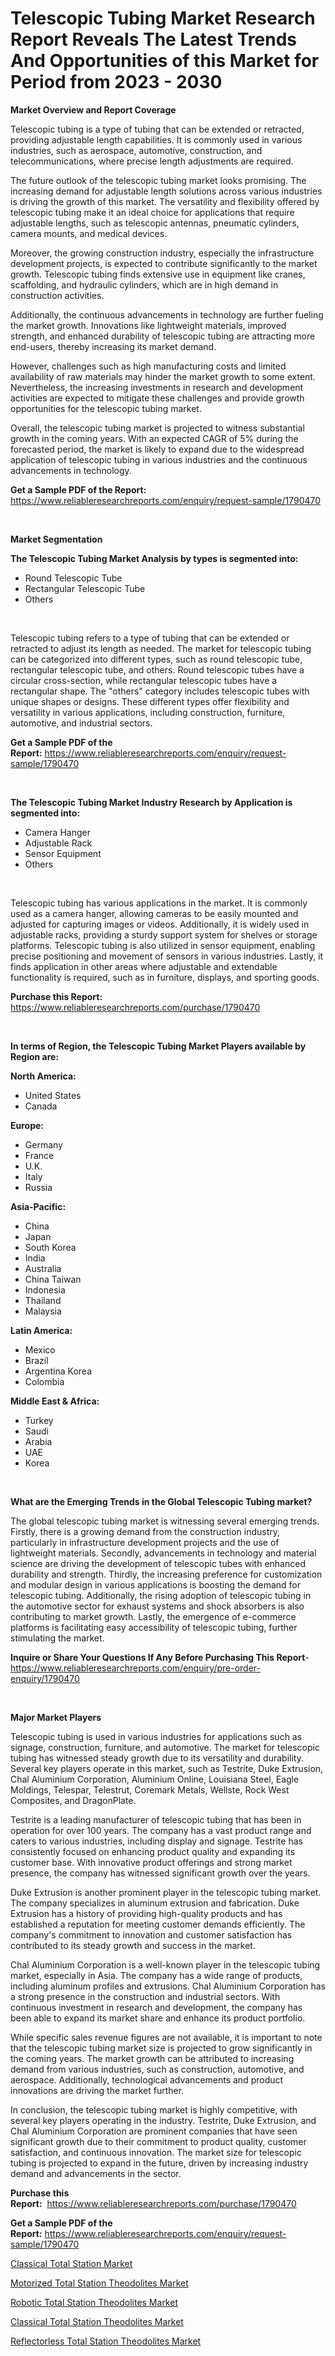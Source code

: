 <p><h1>Telescopic Tubing Market Research Report Reveals The Latest Trends And Opportunities of this Market for Period from 2023 - 2030</h1></p><p><strong>Market Overview and Report Coverage</strong></p>
<p><p>Telescopic tubing is a type of tubing that can be extended or retracted, providing adjustable length capabilities. It is commonly used in various industries, such as aerospace, automotive, construction, and telecommunications, where precise length adjustments are required.</p><p>The future outlook of the telescopic tubing market looks promising. The increasing demand for adjustable length solutions across various industries is driving the growth of this market. The versatility and flexibility offered by telescopic tubing make it an ideal choice for applications that require adjustable lengths, such as telescopic antennas, pneumatic cylinders, camera mounts, and medical devices.</p><p>Moreover, the growing construction industry, especially the infrastructure development projects, is expected to contribute significantly to the market growth. Telescopic tubing finds extensive use in equipment like cranes, scaffolding, and hydraulic cylinders, which are in high demand in construction activities.</p><p>Additionally, the continuous advancements in technology are further fueling the market growth. Innovations like lightweight materials, improved strength, and enhanced durability of telescopic tubing are attracting more end-users, thereby increasing its market demand.</p><p>However, challenges such as high manufacturing costs and limited availability of raw materials may hinder the market growth to some extent. Nevertheless, the increasing investments in research and development activities are expected to mitigate these challenges and provide growth opportunities for the telescopic tubing market.</p><p>Overall, the telescopic tubing market is projected to witness substantial growth in the coming years. With an expected CAGR of 5% during the forecasted period, the market is likely to expand due to the widespread application of telescopic tubing in various industries and the continuous advancements in technology.</p></p>
<p><strong>Get a Sample PDF of the Report:</strong> <a href="https://www.reliableresearchreports.com/enquiry/request-sample/1790470">https://www.reliableresearchreports.com/enquiry/request-sample/1790470</a></p>
<p>&nbsp;</p>
<p><strong>Market Segmentation</strong></p>
<p><strong>The Telescopic Tubing Market Analysis by types is segmented into:</strong></p>
<p><ul><li>Round Telescopic Tube</li><li>Rectangular Telescopic Tube</li><li>Others</li></ul></p>
<p>&nbsp;</p>
<p><p>Telescopic tubing refers to a type of tubing that can be extended or retracted to adjust its length as needed. The market for telescopic tubing can be categorized into different types, such as round telescopic tube, rectangular telescopic tube, and others. Round telescopic tubes have a circular cross-section, while rectangular telescopic tubes have a rectangular shape. The "others" category includes telescopic tubes with unique shapes or designs. These different types offer flexibility and versatility in various applications, including construction, furniture, automotive, and industrial sectors.</p></p>
<p><strong>Get a Sample PDF of the Report:</strong>&nbsp;<a href="https://www.reliableresearchreports.com/enquiry/request-sample/1790470">https://www.reliableresearchreports.com/enquiry/request-sample/1790470</a></p>
<p>&nbsp;</p>
<p><strong>The Telescopic Tubing Market Industry Research by Application is segmented into:</strong></p>
<p><ul><li>Camera Hanger</li><li>Adjustable Rack</li><li>Sensor Equipment</li><li>Others</li></ul></p>
<p>&nbsp;</p>
<p><p>Telescopic tubing has various applications in the market. It is commonly used as a camera hanger, allowing cameras to be easily mounted and adjusted for capturing images or videos. Additionally, it is widely used in adjustable racks, providing a sturdy support system for shelves or storage platforms. Telescopic tubing is also utilized in sensor equipment, enabling precise positioning and movement of sensors in various industries. Lastly, it finds application in other areas where adjustable and extendable functionality is required, such as in furniture, displays, and sporting goods.</p></p>
<p><strong>Purchase this Report:</strong>&nbsp; <a href="https://www.reliableresearchreports.com/purchase/1790470">https://www.reliableresearchreports.com/purchase/1790470</a></p>
<p>&nbsp;</p>
<p><strong>In terms of Region, the Telescopic Tubing Market Players available by Region are:</strong></p>
<p>
    <p> <strong> North America: </strong>
        <ul>
            <li>United States</li>
            <li>Canada</li>
        </ul>
        </p> 
    <p> <strong> Europe: </strong>
        <ul>
            <li>Germany</li>
            <li>France</li>
            <li>U.K.</li>
            <li>Italy</li>
            <li>Russia</li>
        </ul>
        </p> 
    <p> <strong> Asia-Pacific: </strong>
        <ul>
            <li>China</li>
            <li>Japan</li>
            <li>South Korea</li>
            <li>India</li>
            <li>Australia</li>
            <li>China Taiwan</li>
            <li>Indonesia</li>
            <li>Thailand</li>
            <li>Malaysia</li>
        </ul>
        </p> 
    <p> <strong> Latin America: </strong>
        <ul>
            <li>Mexico</li>
            <li>Brazil</li>
            <li>Argentina Korea</li>
            <li>Colombia</li>
        </ul>
        </p> 
    <p> <strong> Middle East & Africa: </strong>
        <ul>
            <li>Turkey</li>
            <li>Saudi</li>
            <li>Arabia</li>
            <li>UAE</li>
            <li>Korea</li>
        </ul>
    </p>
    </p>
<p>&nbsp;</p>
<p><strong>What are the Emerging Trends in the Global Telescopic Tubing market?</strong></p>
<p><p>The global telescopic tubing market is witnessing several emerging trends. Firstly, there is a growing demand from the construction industry, particularly in infrastructure development projects and the use of lightweight materials. Secondly, advancements in technology and material science are driving the development of telescopic tubes with enhanced durability and strength. Thirdly, the increasing preference for customization and modular design in various applications is boosting the demand for telescopic tubing. Additionally, the rising adoption of telescopic tubing in the automotive sector for exhaust systems and shock absorbers is also contributing to market growth. Lastly, the emergence of e-commerce platforms is facilitating easy accessibility of telescopic tubing, further stimulating the market.</p></p>
<p><strong>Inquire or Share Your Questions If Any Before Purchasing This Report</strong>- <a href="https://www.reliableresearchreports.com/enquiry/pre-order-enquiry/1790470">https://www.reliableresearchreports.com/enquiry/pre-order-enquiry/1790470</a></p>
<p>&nbsp;</p>
<p><strong>Major Market Players</strong></p>
<p><p>Telescopic tubing is used in various industries for applications such as signage, construction, furniture, and automotive. The market for telescopic tubing has witnessed steady growth due to its versatility and durability. Several key players operate in this market, such as Testrite, Duke Extrusion, Chal Aluminium Corporation, Aluminium Online, Louisiana Steel, Eagle Moldings, Telespar, Telestrut, Coremark Metals, Wellste, Rock West Composites, and DragonPlate.</p><p>Testrite is a leading manufacturer of telescopic tubing that has been in operation for over 100 years. The company has a vast product range and caters to various industries, including display and signage. Testrite has consistently focused on enhancing product quality and expanding its customer base. With innovative product offerings and strong market presence, the company has witnessed significant growth over the years.</p><p>Duke Extrusion is another prominent player in the telescopic tubing market. The company specializes in aluminum extrusion and fabrication. Duke Extrusion has a history of providing high-quality products and has established a reputation for meeting customer demands efficiently. The company's commitment to innovation and customer satisfaction has contributed to its steady growth and success in the market.</p><p>Chal Aluminium Corporation is a well-known player in the telescopic tubing market, especially in Asia. The company has a wide range of products, including aluminum profiles and extrusions. Chal Aluminium Corporation has a strong presence in the construction and industrial sectors. With continuous investment in research and development, the company has been able to expand its market share and enhance its product portfolio.</p><p>While specific sales revenue figures are not available, it is important to note that the telescopic tubing market size is projected to grow significantly in the coming years. The market growth can be attributed to increasing demand from various industries, such as construction, automotive, and aerospace. Additionally, technological advancements and product innovations are driving the market further.</p><p>In conclusion, the telescopic tubing market is highly competitive, with several key players operating in the industry. Testrite, Duke Extrusion, and Chal Aluminium Corporation are prominent companies that have seen significant growth due to their commitment to product quality, customer satisfaction, and continuous innovation. The market size for telescopic tubing is projected to expand in the future, driven by increasing industry demand and advancements in the sector.</p></p>
<p><strong>Purchase this Report:</strong>&nbsp;&nbsp;<a href="https://www.reliableresearchreports.com/purchase/1790470">https://www.reliableresearchreports.com/purchase/1790470</a></p>
<p></p>
<p><strong>Get a Sample PDF of the Report:</strong>&nbsp;<a href="https://www.reliableresearchreports.com/enquiry/request-sample/1790470">https://www.reliableresearchreports.com/enquiry/request-sample/1790470</a></p>
<p><p><a href="https://medium.com/@ginawindler1965/classical-total-station-market-insight-market-trends-growth-forecasted-from-2023-to-2030-c13cf6ddc24c">Classical Total Station Market</a></p><p><a href="https://medium.com/@abbieparker1964/motorized-total-station-theodolites-market-focuses-on-market-share-size-and-projected-forecast-321745cbd408">Motorized Total Station Theodolites Market</a></p><p><a href="https://medium.com/@zolajenkins1966/robotic-total-station-theodolites-market-trends-forecast-and-competitive-analysis-to-2030-a2073bf8ef9a">Robotic Total Station Theodolites Market</a></p><p><a href="https://medium.com/@isidrowolff1966/classical-total-station-theodolites-market-trends-forecast-and-competitive-analysis-to-2030-64bcc902a9fc">Classical Total Station Theodolites Market</a></p><p><a href="https://medium.com/@caylawisoky8698/reflectorless-total-station-theodolites-market-size-market-outlook-and-market-forecast-2023-to-223a417542ad">Reflectorless Total Station Theodolites Market</a></p></p>